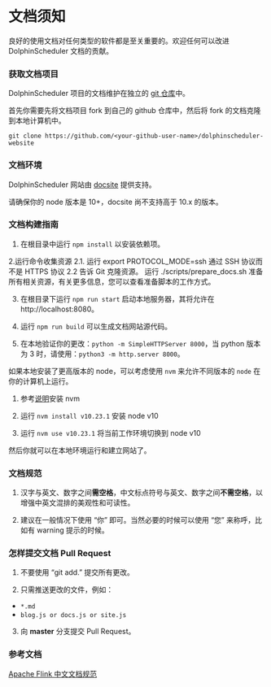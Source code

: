 # 文档须知

良好的使用文档对任何类型的软件都是至关重要的。欢迎任何可以改进 DolphinScheduler 文档的贡献。

### 获取文档项目

DolphinScheduler 项目的文档维护在独立的 [git 仓库](https://github.com/apache/dolphinscheduler-website)中。

首先你需要先将文档项目 fork 到自己的 github 仓库中，然后将 fork 的文档克隆到本地计算机中。

```
git clone https://github.com/<your-github-user-name>/dolphinscheduler-website
```

### 文档环境

DolphinScheduler 网站由 [docsite](https://github.com/chengshiwen/docsite-ext) 提供支持。

请确保你的 node 版本是 10+，docsite 尚不支持高于 10.x 的版本。

### 文档构建指南

1. 在根目录中运行 `npm install` 以安装依赖项。

2.运行命令收集资源 2.1. 运行 export PROTOCOL_MODE=ssh 通过 SSH 协议而不是 HTTPS 协议 2.2 告诉 Git 克隆资源。 运行 ./scripts/prepare_docs.sh 准备所有相关资源，有关更多信息，您可以查看准备脚本的工作方式。

3. 在根目录下运行 `npm run start` 启动本地服务器，其将允许在 http://localhost:8080。

4. 运行 `npm run build` 可以生成文档网站源代码。

5. 在本地验证你的更改：`python -m SimpleHTTPServer 8000`，当 python 版本为 3 时，请使用：`python3 -m http.server 8000`。

如果本地安装了更高版本的 node，可以考虑使用 `nvm` 来允许不同版本的 `node` 在你的计算机上运行。

1. 参考[说明](http://nvm.sh)安装 nvm

2. 运行 `nvm install v10.23.1` 安装 node v10

3. 运行 `nvm use v10.23.1` 将当前工作环境切换到 node v10

然后你就可以在本地环境运行和建立网站了。

### 文档规范

1. 汉字与英文、数字之间**需空格**，中文标点符号与英文、数字之间**不需空格**，以增强中英文混排的美观性和可读性。

2. 建议在一般情况下使用 “你” 即可。当然必要的时候可以使用 “您” 来称呼，比如有 warning 提示的时候。

### 怎样提交文档 Pull Request

1. 不要使用 “git add.” 提交所有更改。

2. 只需推送更改的文件，例如：

 * `*.md`
 * `blog.js or docs.js or site.js`

3. 向 **master** 分支提交 Pull Request。

### 参考文档

[Apache Flink 中文文档规范](https://cwiki.apache.org/confluence/display/FLINK/Flink+Translation+Specifications)
